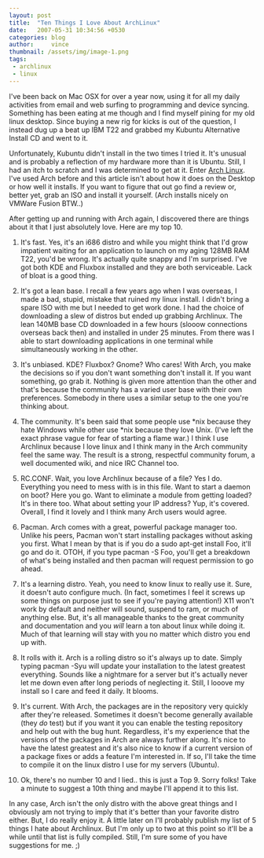```yaml
---
layout: post
title:  "Ten Things I Love About ArchLinux"
date:   2007-05-31 10:34:56 +0530
categories: blog
author:     vince
thumbnail: /assets/img/image-1.png
tags:
 - archlinux
 - linux
---
```


I've been back on Mac OSX for over a year now, using it for all my daily activities from email and web surfing to programming and device syncing. Something has been eating at me though and I find myself pining for my old linux desktop. Since buying a new rig for kicks is out of the question, I instead dug up a beat up IBM T22 and grabbed my Kubuntu Alternative Install CD and went to it.

Unfortunately, Kubuntu didn't install in the two times I tried it. It's unusual and is probably a reflection of my hardware more than it is Ubuntu. Still, I had an itch to scratch and I was determined to get at it. Enter [Arch Linux](https://www.archlinux.org/). I've used Arch before and this article isn't about how it does on the Desktop or how well it installs. If you want to figure that out go find a review or, better yet, grab an ISO and install it yourself. (Arch installs nicely on VMWare Fusion BTW..)

After getting up and running with Arch again, I discovered there are things about it that I just absolutely love. Here are my top 10.


1.    It's fast. Yes, it's an i686 distro and while you might think that I'd grow impatient waiting for an application to launch on my aging 128MB RAM T22, you'd be wrong. It's actually quite snappy and I'm surprised. I've got both KDE and Fluxbox installed and they are both serviceable. Lack of bloat is a good thing.

2.    It's got a lean base. I recall a few years ago when I was overseas, I made a bad, stupid, mistake that ruined my linux install. I didn't bring a spare ISO with me but I needed to get work done. I had the choice of downloading a slew of distros but ended up grabbing Archlinux. The lean 140MB base CD downloaded in a few hours (slooow connections overseas back then) and installed in under 25 minutes. From there was I able to start downloading applications in one terminal while simultaneously working in the other.

3.    It's unbiased. KDE? Fluxbox? Gnome? Who cares! With Arch, you make the decisions so if you don't want something don't install it. If you want something, go grab it. Nothing is given more attention than the other and that's because the community has a varied user base with their own preferences. Somebody in there uses a similar setup to the one you're thinking about.

4.    The community. It's been said that some people use *nix because they hate Windows while other use *nix because they love Unix. (I've left the exact phrase vague for fear of starting a flame war.) I think I use Archlinux because I love linux and I think many in the Arch community feel the same way. The result is a strong, respectful community forum, a well documented wiki, and nice IRC Channel too.

5.    RC.CONF. Wait, you love Archlinux because of a file? Yes I do. Everything you need to mess with is in this file. Want to start a daemon on boot? Here you go. Want to eliminate a module from getting loaded? It's in there too. What about setting your IP address? Yup, it's covered. Overall, I find it lovely and I think many Arch users would agree.

6.    Pacman. Arch comes with a great, powerful package manager too. Unlike his peers, Pacman won't start installing packages without asking you first. What I mean by that is if you do a sudo apt-get install Foo, it'll go and do it. OTOH, if you type pacman -S Foo, you'll get a breakdown of what's being installed and then pacman will request permission to go ahead.

7.    It's a learning distro. Yeah, you need to know linux to really use it. Sure, it doesn't auto configure much. (In fact, sometimes I feel it screws up some things on purpose just to see if you're paying attention!) X11 won't work by default and neither will sound, suspend to ram, or much of anything else. But, it's all manageable thanks to the great community and documentation and you *will* learn a ton about linux while doing it. Much of that learning will stay with you no matter which distro you end up with.

8.    It rolls with it. Arch is a rolling distro so it's always up to date. Simply typing pacman -Syu will update your installation to the latest greatest everything. Sounds like a nightmare for a server but it's actually never let me down even after long periods of neglecting it. Still, I looove my install so I care and feed it daily. It blooms.

9.    It's current. With Arch, the packages are in the repository very quickly after they're released. Sometimes it doesn't become generally available (they *do* test) but if you want it you can enable the testing repository and help out with the bug hunt. Regardless, it's my experience that the versions of the packages in Arch are always further along. It's nice to have the latest greatest and it's also nice to know if a current version of a package fixes or adds a feature I'm interested in. If so, I'll take the time to compile it on the linux distro I use for my servers (Ubuntu).

10.    Ok, there's no number 10 and I lied.. this is just a Top 9. Sorry folks! Take a minute to suggest a 10th thing and maybe I'll append it to this list.

In any case, Arch isn't the only distro with the above great things and I obviously am not trying to imply that it's better than your favorite distro either. But, I do really enjoy it. A little later on I'll probably publish my list of 5 things I hate about Archlinux. But I'm only up to two at this point so it'll be a while until that list is fully compiled. Still, I'm sure some of you have suggestions for me. ;)
